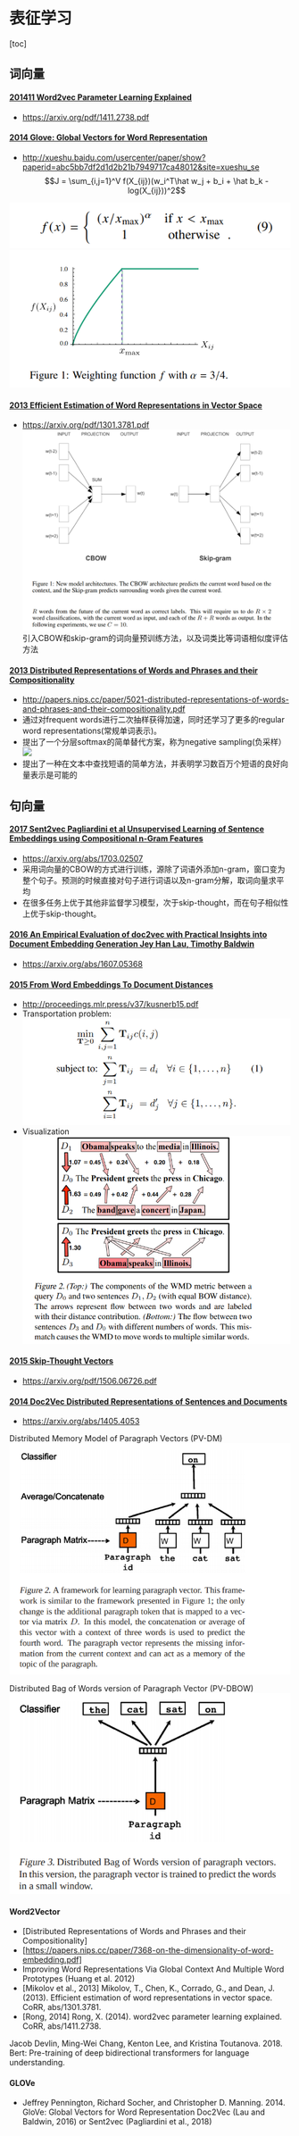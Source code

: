 # 表征学习

[toc]

## 词向量

#### [201411 Word2vec Parameter Learning Explained]()
- https://arxiv.org/pdf/1411.2738.pdf

#### [2014 Glove: Global Vectors for Word Representation](../resources/notes/d0001/w2v_2014_Glove__Global_Vectors_for_Word_Representation.md)
- http://xueshu.baidu.com/usercenter/paper/show?paperid=abc5bb7df2d1d2b21b7949717ca48012&site=xueshu_se
$$J = \sum_{i,j=1}^V f(X_{ij})(w_i^T\hat w_j + b_i + \hat b_k - log(X_{ij}))^2$$

![](../resources/images/d0001/03202190511206171905.png)
![](../resources/images/d0001/03202230511206162305.png)

#### [2013 Efficient Estimation of Word Representations in Vector Space](../resources/notes/d0001/w2v_2013_efficient_estimation_of_word_representations_in_vector_space.md)
- https://arxiv.org/pdf/1301.3781.pdf
![](../resources/images/d0001/291952431723112.png)
引入CBOW和skip-gram的词向量预训练方法，以及词类比等词语相似度评估方法

#### [2013 Distributed Representations of Words and Phrases and their Compositionality](../resources/notes/d0001/w2v_2013_distributed_representations_of_words_and_phrases_and_their_compositionality.md)
- http://papers.nips.cc/paper/5021-distributed-representations-of-words-and-phrases-and-their-compositionality.pdf
- 通过对frequent words进行二次抽样获得加速，同时还学习了更多的regular word representations(常规单词表示)。
- 提出了一个分层softmax的简单替代方案，称为negative sampling(负采样）
![](https://img-blog.csdnimg.cn/20190331153001669.png)
- 提出了一种在文本中查找短语的简单方法，并表明学习数百万个短语的良好向量表示是可能的


## 句向量
#### [2017 Sent2vec Pagliardini et al Unsupervised Learning of Sentence Embeddings using  Compositional n-Gram Features]()
- https://arxiv.org/abs/1703.02507
- 采用词向量的CBOW的方式进行训练，源除了词语外添加n-gram，窗口变为整个句子。预测的时候直接对句子进行词语以及n-gram分解，取词向量求平均
- 在很多任务上优于其他非监督学习模型，次于skip-thought，而在句子相似性上优于skip-thought。

#### [2016 An Empirical Evaluation of doc2vec with Practical Insights into Document Embedding Generation Jey Han Lau, Timothy Baldwin](../resources/notes/d0001/d2v_2016_an_empirical_evaluation_of_doc2vec_with_practical_insights_into_document_embedding_generation_jey_han_lau_timothy_baldwin.md)
- https://arxiv.org/abs/1607.05368

#### [2015 From Word Embeddings To Document Distances](../resources/notes/d0001/d2v_2015_From_Word_Embeddings_To_Document_Distances.md)
- http://proceedings.mlr.press/v37/kusnerb15.pdf
- Transportation problem: ![](../resources/images/d0001/03202390517206443905.png)
- Visualization
![](../resources/images/d0001/03202430517206464305.png)

#### [2015 Skip-Thought Vectors](https://arxiv.org/pdf/1506.06726) 
- https://arxiv.org/pdf/1506.06726.pdf

####  [2014 Doc2Vec Distributed Representations of Sentences and Documents](../resources/notes/d0001/d2v_2014_distributed_representations_of_sentences_and_documents.md)
- https://arxiv.org/abs/1405.4053

Distributed Memory Model of Paragraph Vectors (PV-DM)
![](../resources/images/d0001/511952501923112.png)

Distributed Bag of Words version of Paragraph Vector (PV-DBOW)
![](../resources/images/d0001/091952082023112.png)

#### Word2Vector
- [Distributed Representations of Words and Phrases and their Compositionality]
- [https://papers.nips.cc/paper/7368-on-the-dimensionality-of-word-embedding.pdf]
- Improving Word Representations Via Global Context And Multiple Word Prototypes (Huang et al. 2012)
- [Mikolov et al., 2013] Mikolov, T., Chen, K., Corrado, G., and Dean, J. (2013). Efficient estimation of word representations in vector space. CoRR, abs/1301.3781.
- [Rong, 2014] Rong, X. (2014). word2vec parameter learning explained. CoRR, abs/1411.2738.

Jacob Devlin, Ming-Wei Chang, Kenton Lee, and
Kristina Toutanova. 2018. Bert: Pre-training of deep
bidirectional transformers for language understanding.

#### GLOVe
- Jeffrey Pennington, Richard Socher,
and Christopher D. Manning. 2014.
GloVe: Global Vectors for Word Representation
Doc2Vec (Lau and Baldwin, 2016) or Sent2vec (Pagliardini et al., 2018)
